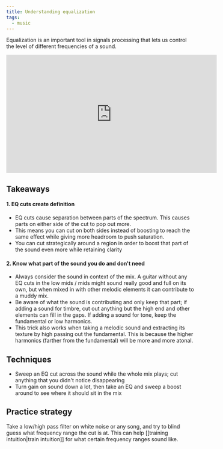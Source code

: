 ```yaml
---
title: Understanding equalization
tags:
  - music
---
```


Equalization is an important tool in signals processing that lets us control the level of different frequencies of a sound. 

<iframe width="560" height="315" src="https://www.youtube.com/embed/r7556ybtdW0" title="YouTube video player" frameborder="0" allow="accelerometer; autoplay; clipboard-write; encrypted-media; gyroscope; picture-in-picture" allowfullscreen></iframe>

## Takeaways

#### 1. EQ cuts create definition
- EQ cuts cause separation between parts of the spectrum. This causes parts on either side of the cut to pop out more. 
- This means you can cut on both sides instead of boosting to reach the same effect while giving more headroom to push saturation. 
- You can cut strategically around a region in order to boost that part of the sound even more while retaining clarity

#### 2. Know what part of the sound you do and don't need
- Always consider the sound in context of the mix. A guitar without any EQ cuts in the low mids / mids might sound really good and full on its own, but when mixed in with other melodic elements it can contribute to a muddy mix. 
- Be aware of what the sound is contributing and only keep that part; if adding a sound for timbre, cut out anything but the high end and other elements can fill in the gaps. If adding a sound for tone, keep the fundamental or low harmonics.
- This trick also works when taking a melodic sound and extracting its texture by high passing out the fundamental. This is because the higher harmonics (farther from the fundamental) will be more and more atonal.

## Techniques
- Sweep an EQ cut across the sound while the whole mix plays; cut anything that you didn't notice disappearing
- Turn gain on sound down a lot, then take an EQ and sweep a boost around to see where it should sit in the mix

## Practice strategy
Take a low/high pass filter on white noise or any song, and try to blind guess what frequency range the cut is at. This can help [[training intuition|train intuition]] for what certain frequency ranges sound like.